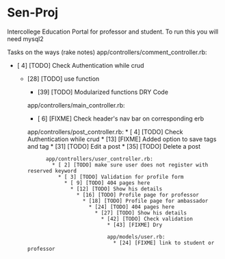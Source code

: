 Sen-Proj
========


Intercollege Education Portal for professor and student.
To run this you will need mysql2 

Tasks on the ways (rake notes)
app/controllers/comment_controller.rb:
  * [ 4] [TODO] Check Authentication while crud
    * [28] [TODO] use function
      * [39] [TODO] Modularized functions DRY Code

      app/controllers/main_controller.rb:
        * [ 6] [FIXME] Check header's nav bar on corresponding erb

        app/controllers/post_controller.rb:
          * [ 4] [TODO] Check Authentication while crud
            * [13] [FIXME] Added option to save tags and tag
              * [31] [TODO] Edit a post
                * [35] [TODO] Delete a post

                app/controllers/user_controller.rb:
                  * [ 2] [TODO] make sure user does not register with reserved keyword
                    * [ 3] [TODO] Validation for profile form
                      * [ 9] [TODO] 404 pages here
                        * [12] [TODO] Show his details
                          * [16] [TODO] Profile page for professor
                            * [18] [TODO] Profile page for ambassador
                              * [24] [TODO] 404 pages here
                                * [27] [TODO] Show his details
                                  * [42] [TODO] Check validation
                                    * [43] [FIXME] Dry

                                    app/models/user.rb:
                                      * [24] [FIXME] link to student or professor

